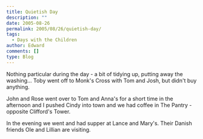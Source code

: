 ```yaml
---
title: Quietish Day
description: ""
date: 2005-08-26
permalink: 2005/08/26/quietish-day/
tags:
  - Days with the Children
author: Edward
comments: []
type: Blog
---
```


Nothing particular during the day - a bit of tidying up, putting away
the washing... Toby went off to Monk\'s Cross with Tom and Josh, but
didn\'t buy anything.

John and Rose went over to Tom and Anna\'s for a short time in the
afternoon and I pushed Cindy into town and we had coffee in The Pantry -
opposite Clifford\'s Tower.

In the evening we went and had supper at Lance and Mary\'s. Their Danish
friends Ole and Lillian are visiting.

